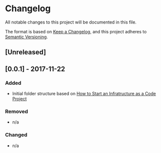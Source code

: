 # Changelog
All notable changes to this project will be documented in this file.

The format is based on [Keep a Changelog](https://keepachangelog.com/en/1.0.0/),
and this project adheres to [Semantic Versioning](https://semver.org/spec/v2.0.0.html).

## [Unreleased]

## [0.0.1] - 2017-11-22
### Added
- Initial folder structure based on [How to Start an Infratructure as a Code Project](https://dzone.com/articles/how-to-start-an-infrastructure-as-code-project)

### Removed
- n/a

### Changed
- n/a
